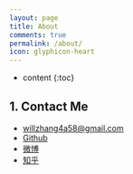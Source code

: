 ```yaml
---
layout: page
title: About
comments: true
permalink: /about/
icon: glyphicon-heart
---
```


* content
{:toc}

## 1. Contact Me

* willzhang4a58@gmail.com
* [Github](https://github.com/willzhang4a58/)
* [微博](http://weibo.com/u/3764201725/)
* [知乎](https://www.zhihu.com/people/will-zhang-52-34/activities)
